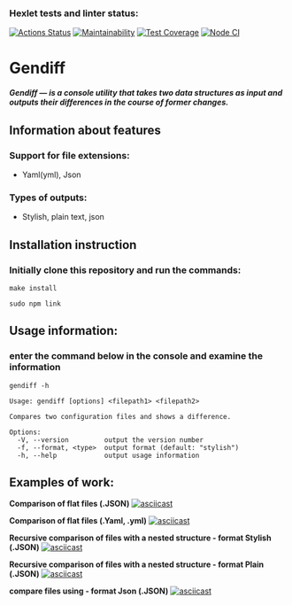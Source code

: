 ### Hexlet tests and linter status:
[![Actions Status](https://github.com/Goga-Rid/frontend-project-46/workflows/hexlet-check/badge.svg)](https://github.com/Goga-Rid/frontend-project-46/actions)
[![Maintainability](https://api.codeclimate.com/v1/badges/df25c091d052102941a0/maintainability)](https://codeclimate.com/github/Goga-Rid/frontend-project-46/maintainability)
[![Test Coverage](https://api.codeclimate.com/v1/badges/df25c091d052102941a0/test_coverage)](https://codeclimate.com/github/Goga-Rid/frontend-project-46/test_coverage)
[![Node CI](https://github.com/Goga-Rid/frontend-project-46/actions/workflows/nodejs.yml/badge.svg)](https://github.com/Goga-Rid/frontend-project-46/actions/workflows/nodejs.yml)

# Gendiff

***Gendiff — is a console utility that takes two data structures as input and outputs their differences in the course of former changes.***

## Information about features

### Support for file extensions:
* Yaml(yml), Json

### Types of outputs:
* Stylish, plain text, json

## Installation instruction
### Initially clone this repository and run the commands:
```
make install
```
```
sudo npm link
```

## Usage information:
### enter the command below in the console and examine the information
```
gendiff -h
```
```
Usage: gendiff [options] <filepath1> <filepath2>

Compares two configuration files and shows a difference.

Options:
  -V, --version         output the version number
  -f, --format, <type>  output format (default: "stylish")
  -h, --help            output usage information
```

## Examples of work: 
**Comparison of flat files (.JSON)**
[![asciicast](https://asciinema.org/a/tcFv6GYSN3Ls7zsCF2S6nyh0u.svg)](https://asciinema.org/a/tcFv6GYSN3Ls7zsCF2S6nyh0u)

**Comparison of flat files (.Yaml, .yml)**
[![asciicast](https://asciinema.org/a/sdgcdDFEHlGagBYMlMdQ26FxL.svg)](https://asciinema.org/a/sdgcdDFEHlGagBYMlMdQ26FxL)

**Recursive comparison of files with a nested structure - format Stylish (.JSON)**
[![asciicast](https://asciinema.org/a/koSDI5HwpcjOKC0e4X7GmdUJw.svg)](https://asciinema.org/a/koSDI5HwpcjOKC0e4X7GmdUJw)

**Recursive comparison of files with a nested structure - format Plain (.JSON)**
[![asciicast](https://asciinema.org/a/lEcKHCzmZEUg3KZOD2ZUWLBrE.svg)](https://asciinema.org/a/lEcKHCzmZEUg3KZOD2ZUWLBrE)

**compare files using - format Json (.JSON)**
[![asciicast](https://asciinema.org/a/Q9mGh2hd5J43qE4M5jzZjNsri.svg)](https://asciinema.org/a/Q9mGh2hd5J43qE4M5jzZjNsri)